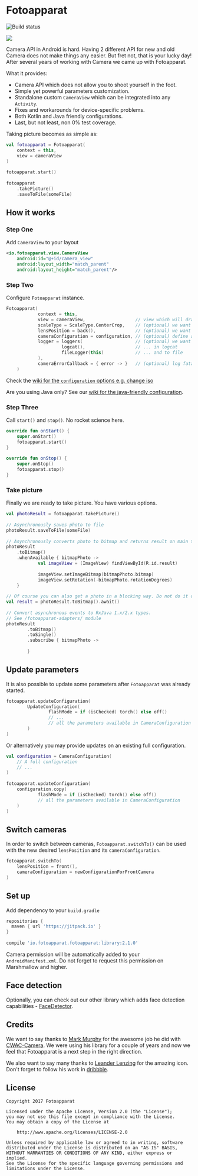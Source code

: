 # Fotoapparat

![Build status](https://travis-ci.org/Fotoapparat/Fotoapparat.svg?branch=master)


![ ](sample/src/main/res/mipmap-xxxhdpi/ic_launcher.png)

Camera API in Android is hard. Having 2 different API for new and old Camera does not make things any easier. But fret not, that is your lucky day! After several years of working with Camera we came up with Fotoapparat.

What it provides:
- Camera API which does not allow you to shoot yourself in the foot.
- Simple yet powerful parameters customization.
- Standalone custom `CameraView` which can be integrated into any `Activity`.
- Fixes and workarounds for device-specific problems.
- Both Kotlin and Java friendly configurations.
- Last, but not least, non 0% test coverage. 


Taking picture becomes as simple as:

```kotlin
val fotoapparat = Fotoapparat(
    context = this,
    view = cameraView
)
 
fotoapparat.start()
    
fotoapparat
    .takePicture()
    .saveToFile(someFile)
```

## How it works

### Step One

Add `CameraView` to your layout

```xml
<io.fotoapparat.view.CameraView
    android:id="@+id/camera_view"
    android:layout_width="match_parent"
    android:layout_height="match_parent"/>
```

### Step Two

Configure `Fotoapparat` instance.

```kotlin 
Fotoapparat(
            context = this,
            view = cameraView,                   // view which will draw the camera preview
            scaleType = ScaleType.CenterCrop,    // (optional) we want the preview to fill the view
            lensPosition = back(),               // (optional) we want back camera
            cameraConfiguration = configuration, // (optional) define an advanced configuration
            logger = loggers(                    // (optional) we want to log camera events in 2 places at once
                     logcat(),                   // ... in logcat
                     fileLogger(this)            // ... and to file
            ),
            cameraErrorCallback = { error -> }   // (optional) log fatal errors
    )
``` 
Check the [wiki for the `configuration` options e.g. change iso](https://github.com/Fotoapparat/Fotoapparat/wiki/Configuration-Kotlin)

Are you using Java only? See our [wiki for the java-friendly configuration](https://github.com/Fotoapparat/Fotoapparat/wiki/Configuration-Java).


### Step Three

Call `start()` and `stop()`. No rocket science here.

```kotlin
override fun onStart() {
    super.onStart()
    fotoapparat.start()
}
 
override fun onStop() {
    super.onStop()
    fotoapparat.stop()
}
```

### Take picture

Finally we are ready to take picture. You have various options.

```kotlin
val photoResult = fotoapparat.takePicture()
 
// Asynchronously saves photo to file
photoResult.saveToFile(someFile)
 
// Asynchronously converts photo to bitmap and returns result on main thread
photoResult
    .toBitmap()
    .whenAvailable { bitmapPhoto ->
            val imageView = (ImageView) findViewById(R.id.result)
 
            imageView.setImageBitmap(bitmapPhoto.bitmap)
            imageView.setRotation(-bitmapPhoto.rotationDegrees)
    }
    
// Of course you can also get a photo in a blocking way. Do not do it on main thread though.
val result = photoResult.toBitmap().await()
 
// Convert asynchronous events to RxJava 1.x/2.x types. 
// See /fotoapparat-adapters/ module 
photoResult
        .toBitmap()
        .toSingle()
        .subscribe { bitmapPhoto -> 
            
        }
```

## Update parameters

It is also possible to update some parameters after `Fotoapparat` was already started.

```kotlin
fotoapparat.updateConfiguration(
        UpdateConfiguration(
                flashMode = if (isChecked) torch() else off()
                // ...
                // all the parameters available in CameraConfiguration 
        )
)
```

Or alternatively you may provide updates on an existing full configuration. 

```kotlin
val configuration = CameraConfiguration(
    // A full configuration
    // ...
)
 
fotoapparat.updateConfiguration(
    configuration.copy(
            flashMode = if (isChecked) torch() else off()
            // all the parameters available in CameraConfiguration 
    )
)
```

## Switch cameras

In order to switch between cameras, `Fotoapparat.switchTo()` can be used with the new desired `lensPosition` and its `cameraConfiguration`.

```kotlin
fotoapparat.switchTo(
    lensPosition = front(),
    cameraConfiguration = newConfigurationForFrontCamera
)
```

## Set up

Add dependency to your `build.gradle`

```groovy
repositories {
  maven { url 'https://jitpack.io' }
}
 
compile 'io.fotoapparat.fotoapparat:library:2.1.0'
```

Camera permission will be automatically added to your `AndroidManifest.xml`. Do not forget to request this permission on Marshmallow and higher.

## Face detection

Optionally, you can check out our other library which adds face detection capabilities - [FaceDetector](https://github.com/Fotoapparat/FaceDetector).

## Credits

We want to say thanks to [Mark Murphy](https://github.com/commonsguy) for the awesome job he did with [CWAC-Camera](https://github.com/commonsguy/cwac-camera). We were using his library for a couple of years and now we feel that Fotoapparat is a next step in the right direction.

We also want to say many thanks to [Leander Lenzing](http://leanderlenzing.com/) for the amazing icon. Don't forget to follow his work in [dribbble](https://dribbble.com/leanderlenzing).

## License

```
Copyright 2017 Fotoapparat

Licensed under the Apache License, Version 2.0 (the "License");
you may not use this file except in compliance with the License.
You may obtain a copy of the License at

    http://www.apache.org/licenses/LICENSE-2.0

Unless required by applicable law or agreed to in writing, software
distributed under the License is distributed on an "AS IS" BASIS,
WITHOUT WARRANTIES OR CONDITIONS OF ANY KIND, either express or implied.
See the License for the specific language governing permissions and
limitations under the License.
```
